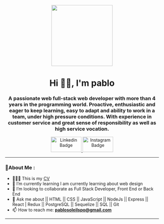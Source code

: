 
<div id="header" align="center">
    <img src="https://media.giphy.com/media/zOvBKUUEERdNm/giphy.gif" width="200" />
    <h1 align="center">Hi 👋🏻, I'm pablo</h1>
    <h3 align="center">A passionate web full-stack web developer with more than 4 years in the programming world. Proactive, enthusiastic and eager to keep learning, easy to adapt and ability to work in a team, under high pressure conditions. With experience in customer service and great sense of responsibility as well as high service vocation.</h3>
</div>

<div id="badges" align="center">
<a href="https://www.linkedin.com/in/pablo-vasquez-garc%C3%ADa-full-stack-developer-a879a123a" target="_blank">
<img src="https://www.icesi.edu.co/marketingzone/wp-content/uploads/2020/09/linkedin-logo.jpg" width="100" height="50" alt="Linkedin Badge"/>
</a>
    
 <a href="https://www.instagram.com/pablosoleilspo/" target="_blank">
<img src="https://seguidoresdeinstagram.com/wp-content/uploads/2018/08/Instagram-Banner-Logo-de-Instagram-vector-logo-instagram-sin-fondo-1000x480.gif" width="100" padding="20" height="50" alt="Instagram Badge"/>
</a>

</div>


---

### 🌻About Me :

- 👨🏻‍💻 This is my [CV](https://www.linkedin.com/in/pablo-vasquez-garcía-full-stack-developer-a879a123a/) 
- 🌱 I’m currently learning I am currently learning about web design 
- 👯 I’m looking to collaborate as  Full Stack Developer, Front End or Back End
- 💬 Ask me about  || HTML || CSS || JavaScript || NodeJs || Express || React | Redux || PostgreSQL || Sequelize || SQL || Git 
- 📫 How to reach me: **pablosoleilspo@gmail.com**
<!-- - 🌐 Website: ... -->
---


